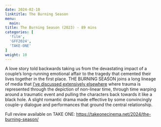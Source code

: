 ```yaml
---
date: 2024-02-10
linktitle: The Burning Season
menu:
  main:
title: The Burning Season (2023) - 89 mins
categories: [
  'film',
  'GFF2024',
  'TAKE-ONE'
]
weight: 10
---
```


A love story told backwards taking us from the devastating impact of a couple’s long-running emotional affair to the tragedy that cemented their lives together in the first place. THE BURNING SEASON joins a long lineage of media that [I’ve discussed extensively elsewhere](https://hcommons.org/deposits/item/hc:56781) where trauma is represented through the depiction of non-linear time, through time warping around a traumatic event and pulling the characters back towards it like a black hole. A slight romantic drama made effective by some convincingly couple-y dialogue and performances that ground the central relationship.

Full review available on TAKE ONE: https://takeonecinema.net/2024/the-burning-season/